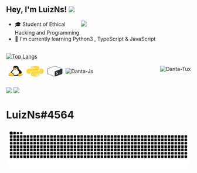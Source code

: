 <h2 align="left">Hey, I'm LuizNs! <img src="https://media.giphy.com/media/hvRJCLFzcasrR4ia7z/giphy.gif" width="25px"> </h2>
<img align="right" src="https://media.discordapp.net/attachments/732350657243381810/835713653234991104/computer-illustration.png" width="300"/>

- 🎓 Student of Ethical Hacking and Programming
- 🌱 I'm currently learning Python3 , TypeScript & JavaScript
<br/>
<div>
    <a href="#">
        <img alt="Top Langs" src="https://github-readme-stats.vercel.app/api/top-langs/?username=LuizzNs&layout=compact&theme=radical&bg_color=30,e96443,904e95&title_color=fff&text_color=fff"/>
    </a>
</div>
 
<div style="display: inline_block"><br>
  <img align="center" alt="Danta-Linux" height="30" width="50" src="https://raw.githubusercontent.com/devicons/devicon/master/icons/linux/linux-original.svg">
  <img align="center" alt="Danta-Py" height="30" width="50" src="https://raw.githubusercontent.com/devicons/devicon/master/icons/python/python-plain.svg">
  <img align="center" alt="Danta-C" height="30" width="50" src="https://raw.githubusercontent.com/devicons/devicon/master/icons/bash/bash-original.svg">
  <img align="right" alt="Danta-Tux" src="https://media.tenor.com/images/ccb959edb41a02737755b2209ef7d97a/tenor.gif">
  <img align="center" alt="Danta-Js" height="30" width="50" src="https://cdn.jsdelivr.net/gh/devicons/devicon/icons/javascript/javascript-original.svg">
</div>
  
  ##
  <div>
  <a href="https://www.youtube.com/channel/UCKvUal4LG23AQGDsckudIww" target="_blank"><img src="https://img.shields.io/badge/-Youtube-%23333?style=for-the-badge&logo=youtube&logoColor=red" target="_blank"></a>
  <a href="https://twitter.com/bolsonaro" target="_blank"><img src="https://img.shields.io/badge/-Twitter-%23333?style=for-the-badge&logo=twitter&logoColor=blue" target="_blank"></a>
  <h1>LuizNs#4564</h1>

  ![Snake animation](https://github.com/Dantalion-dev/Dantalion-dev/blob/output/github-contribution-grid-snake.svg)

</div>
